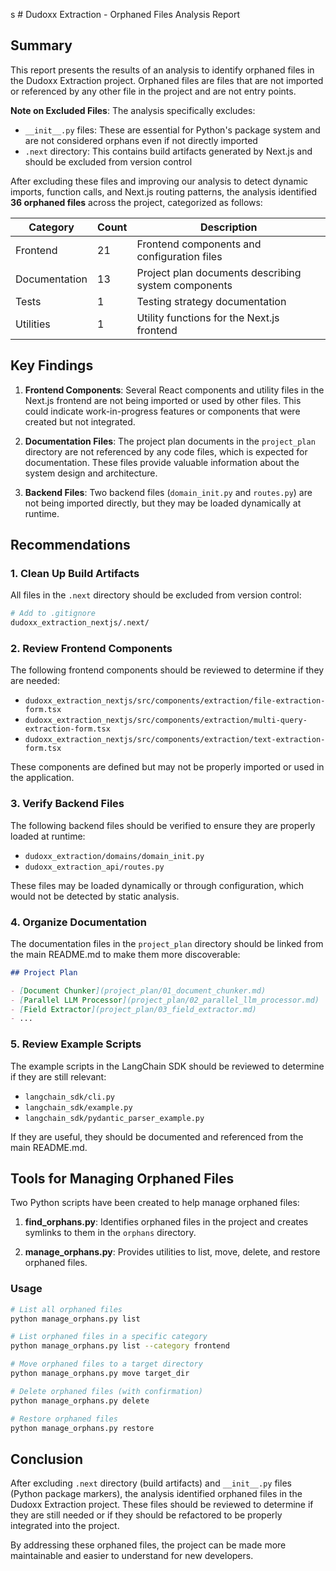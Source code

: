 s # Dudoxx Extraction - Orphaned Files Analysis Report

## Summary

This report presents the results of an analysis to identify orphaned files in the Dudoxx Extraction project. Orphaned files are files that are not imported or referenced by any other file in the project and are not entry points.

**Note on Excluded Files**: The analysis specifically excludes:
- `__init__.py` files: These are essential for Python's package system and are not considered orphans even if not directly imported
- `.next` directory: This contains build artifacts generated by Next.js and should be excluded from version control

After excluding these files and improving our analysis to detect dynamic imports, function calls, and Next.js routing patterns, the analysis identified **36 orphaned files** across the project, categorized as follows:

| Category | Count | Description |
|----------|-------|-------------|
| Frontend | 21 | Frontend components and configuration files |
| Documentation | 13 | Project plan documents describing system components |
| Tests | 1 | Testing strategy documentation |
| Utilities | 1 | Utility functions for the Next.js frontend |

## Key Findings

1. **Frontend Components**: Several React components and utility files in the Next.js frontend are not being imported or used by other files. This could indicate work-in-progress features or components that were created but not integrated.

3. **Documentation Files**: The project plan documents in the `project_plan` directory are not referenced by any code files, which is expected for documentation. These files provide valuable information about the system design and architecture.

4. **Backend Files**: Two backend files (`domain_init.py` and `routes.py`) are not being imported directly, but they may be loaded dynamically at runtime.

## Recommendations

### 1. Clean Up Build Artifacts

All files in the `.next` directory should be excluded from version control:

```bash
# Add to .gitignore
dudoxx_extraction_nextjs/.next/
```

### 2. Review Frontend Components

The following frontend components should be reviewed to determine if they are needed:

- `dudoxx_extraction_nextjs/src/components/extraction/file-extraction-form.tsx`
- `dudoxx_extraction_nextjs/src/components/extraction/multi-query-extraction-form.tsx`
- `dudoxx_extraction_nextjs/src/components/extraction/text-extraction-form.tsx`

These components are defined but may not be properly imported or used in the application.

### 3. Verify Backend Files

The following backend files should be verified to ensure they are properly loaded at runtime:

- `dudoxx_extraction/domains/domain_init.py`
- `dudoxx_extraction_api/routes.py`

These files may be loaded dynamically or through configuration, which would not be detected by static analysis.

### 4. Organize Documentation

The documentation files in the `project_plan` directory should be linked from the main README.md to make them more discoverable:

```markdown
## Project Plan

- [Document Chunker](project_plan/01_document_chunker.md)
- [Parallel LLM Processor](project_plan/02_parallel_llm_processor.md)
- [Field Extractor](project_plan/03_field_extractor.md)
- ...
```

### 5. Review Example Scripts

The example scripts in the LangChain SDK should be reviewed to determine if they are still relevant:

- `langchain_sdk/cli.py`
- `langchain_sdk/example.py`
- `langchain_sdk/pydantic_parser_example.py`

If they are useful, they should be documented and referenced from the main README.md.

## Tools for Managing Orphaned Files

Two Python scripts have been created to help manage orphaned files:

1. **find_orphans.py**: Identifies orphaned files in the project and creates symlinks to them in the `orphans` directory.

2. **manage_orphans.py**: Provides utilities to list, move, delete, and restore orphaned files.

### Usage

```bash
# List all orphaned files
python manage_orphans.py list

# List orphaned files in a specific category
python manage_orphans.py list --category frontend

# Move orphaned files to a target directory
python manage_orphans.py move target_dir

# Delete orphaned files (with confirmation)
python manage_orphans.py delete

# Restore orphaned files
python manage_orphans.py restore
```

## Conclusion

After excluding `.next` directory (build artifacts) and `__init__.py` files (Python package markers), the analysis identified orphaned files in the Dudoxx Extraction project. These files should be reviewed to determine if they are still needed or if they should be refactored to be properly integrated into the project.

By addressing these orphaned files, the project can be made more maintainable and easier to understand for new developers.
